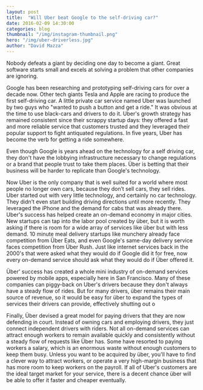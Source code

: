 ```yaml
---
layout: post
title:  "Will Uber beat Google to the self-driving car?"
date: 2016-02-09 14:30:00
categories: blog
thumbnail: "/img/instagram-thumbnail.png"
hero: "/img/uber-driverless.jpg"
author: "David Mazza"
---
```


Nobody defeats a giant by deciding one day to become a giant. Great software starts small and excels at solving a problem that other companies are ignoring.

Google has been researching and prototyping self-driving cars for over a decade now. Other tech giants Tesla and Apple are racing to produce the first self-driving car. A little private car service named Uber was launched by two guys who "wanted to push a button and get a ride." It was obvious at the time to use black-cars and drivers to do it. Uber's growth strategy has remained consistent since their scrappy startup days: they offered a fast and more reliable service that customers trusted and they leveraged their popular support to fight antiquated regulations. In five years, Uber has become the verb for getting a ride somewhere.

Even though Google is years ahead on the technology for a self driving car, they don't have the lobbying infrastructure necessary to change regulations or a brand that people trust to take them places. Über is betting that their business will be harder to replicate than Google's technology.

Now Uber is the only company that is well suited for a world where most people no longer own cars, because they don’t sell cars, they sell rides. Uber started out with very little technology, and certainly no car technology. They didn’t even start building driving directions until more recently. They leveraged the iPhone and the demand for cabs that was already there.
Uber's success has helped create an on-demand economy in major cities. New startups can tap into the labor pool created by über, but it is worth asking if there is room for a wide array of services like über but with less demand. 10 minute meal delivery startups like munchery already face competition from Über Eats, and even Google's same-day delivery service faces competition from Über Rush. Just like internet services back in the 2000's that were asked what they would do if Google did it for free, now every on-demand service should ask what they would do if Über offered it.

Über' success has created a whole mini industry of on-demand services powered by mobile apps, especially here in San Francisco. Many of these companies can piggy-back on Uber's drivers because they don't always have a steady flow of rides. But for many drivers, über remains their main source of revenue, so it would be easy for über to expand the types of services their drivers can provide, effectively shutting out o

Finally, Über devised a great model for paying drivers that they are now defending in court. Instead of owning cars and employing drivers, they just connect independent drivers with riders. Not all on-demand services can attract enough workers to remain available quickly and consistently without a steady flow of requests like Über has. Some have resorted to paying workers a salary, which is an enormous waste without enough customers to keep them busy. Unless you want to be acquired by über, you'll have to find a clever way to attract workers, or operate a very high-margin business that has more room to keep workers on the payroll. If all of Uber's customers are the ideal target market for your service, there is a decent chance über will be able to offer it faster and cheaper eventually.
